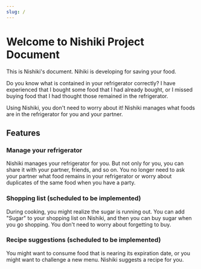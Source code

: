 ```yaml
---
slug: /
---
```


# Welcome to Nishiki Project Document

This is Nishiki's document.
Nihiki is developing for saving your food.

Do you know what is contained in your refrigerator correctly?
I have experienced that I bought some food that I had already bought, or I missed buying food that I had thought those remained in the refrigerator.

Using Nishiki, you don't need to worry about it!
Nishiki manages what foods are in the refrigerator for you and your partner. 

## Features

### Manage your refrigerator

Nishiki manages your refrigerator for you.
But not only for you, you can share it with your partner, friends, and so on.
You no longer need to ask your partner what food remains in your refrigerator or worry about duplicates of the same food when you have a party. 

### Shopping list (scheduled to be implemented)

During cooking, you might realize the sugar is running out. 
You can add "Sugar" to your shopping list on Nishiki, and then you can buy sugar when you go shopping. 
You don't need to worry about forgetting to buy.

### Recipe suggestions (scheduled to be implemented)

You might want to consume food that is nearing its expiration date, or you might want to challenge a new menu.
Nishiki suggests a recipe for you.